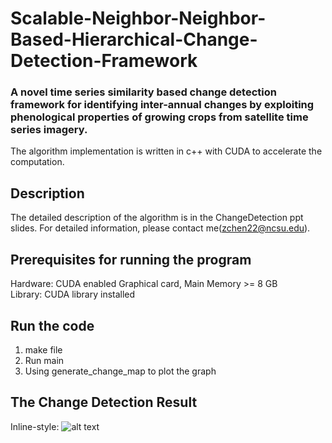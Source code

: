# Scalable-Neighbor-Neighbor-Based-Hierarchical-Change-Detection-Framework

### A novel time series similarity based change detection framework for identifying inter-annual changes by exploiting phenological properties of growing crops from satellite time series imagery.



The algorithm implementation is written in c++ with CUDA to accelerate the computation.

## Description
The detailed description of the algorithm is in the ChangeDetection ppt slides. For detailed information, please contact me(zchen22@ncsu.edu).

## Prerequisites for running the program
Hardware: CUDA enabled Graphical card, Main Memory >= 8 GB  
Library: CUDA library installed

## Run the code
1. make file
2. Run main
3. Using generate_change_map to plot the graph

## The Change Detection Result
Inline-style: 
![alt text](https://github.com/jay1204/Scalable-Neighbor-Neighbor-Based-Hierarchical-Change-Detection-Framework/blob/master/ChangeMap.PNG)

